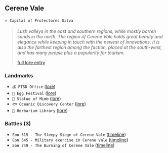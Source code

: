 ## Cerene Vale
`⭐ Capital of Protectores Silva`
 
> *Lush valleys in the east and southern regions, while mostly barren sands in the north. The region of Cerene Vale holds great beauty and elegance while keeping in touch with the newest of innovations. It is also the farthest region among the faction, placed at the south-west, and has many people plus a popularity for tourism.*  
>  
> [full lore entry](<https://zeithalt.github.io//r/cerene_vale.html>)
### Landmarks
- `💰 PTSD Office` ([lore](<https://zeithalt.github.io//r/ptsd_office.html>))
- `🥚 Egg Festival` ([lore](<https://zeithalt.github.io//r/egg_festival.html>))
- `🗽 Statue of Mimb` ([lore](<https://zeithalt.github.io//r/statue_of_mimb.html>))
- `🐟 Oceanic Discovery Center` ([lore](<https://zeithalt.github.io//r/oceanic_discovery_center.html>))
- `📗 Herbarium Library` ([lore](<https://zeithalt.github.io//r/herbarium_library.html>))
### Battles (3)
- `Eon 515 - The Sleepy Siege of Cerene Vale` ([timeline](<https://zeithalt.github.io//t/#eon0515>))
- `Eon 545 - Military exercise in Cerene Vale` ([timeline](<https://zeithalt.github.io//t/#eon0545>))
- `Eon 749 - The Burning of Cerene Vale` ([timeline](<https://zeithalt.github.io//t/#eon0749>))
